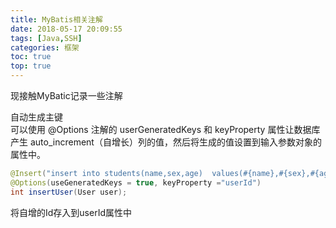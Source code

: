 ```yaml
---
title: MyBatis相关注解
date: 2018-05-17 20:09:55
tags: [Java,SSH]
categories: 框架
toc: true
top: true
---
```

现接触MyBatic记录一些注解
<!--more-->
自动生成主键  
        可以使用 @Options 注解的 userGeneratedKeys 和 keyProperty 属性让数据库产生 auto_increment（自增长）列的值，然后将生成的值设置到输入参数对象的属性中。 
```java
@Insert("insert into students(name,sex,age)  values(#{name},#{sex},#{age}")  
@Options(useGeneratedKeys = true, keyProperty ="userId")  
int insertUser(User user);   
```
将自增的Id存入到userId属性中